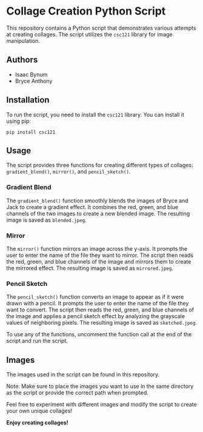 # Collage Creation Python Script

This repository contains a Python script that demonstrates various attempts at creating collages. The script utilizes the `csc121` library for image manipulation. 

## Authors
- Isaac Bynum
- Bryce Anthony

## Installation
To run the script, you need to install the `csc121` library. You can install it using pip:

```
pip install csc121
```

## Usage
The script provides three functions for creating different types of collages: `gradient_blend()`, `mirror()`, and `pencil_sketch()`.

### Gradient Blend
The `gradient_blend()` function smoothly blends the images of Bryce and Jack to create a gradient effect. It combines the red, green, and blue channels of the two images to create a new blended image. The resulting image is saved as `blended.jpeg`.

### Mirror
The `mirror()` function mirrors an image across the y-axis. It prompts the user to enter the name of the file they want to mirror. The script then reads the red, green, and blue channels of the image and mirrors them to create the mirrored effect. The resulting image is saved as `mirrored.jpeg`.

### Pencil Sketch
The `pencil_sketch()` function converts an image to appear as if it were drawn with a pencil. It prompts the user to enter the name of the file they want to convert. The script then reads the red, green, and blue channels of the image and applies a pencil sketch effect by analyzing the grayscale values of neighboring pixels. The resulting image is saved as `sketched.jpeg`.

To use any of the functions, uncomment the function call at the end of the script and run the script.

## Images
The images used in the script can be found in this repository.

Note: Make sure to place the images you want to use in the same directory as the script or provide the correct path when prompted.

Feel free to experiment with different images and modify the script to create your own unique collages!

**Enjoy creating collages!**
